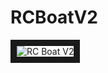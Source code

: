 # RCBoatV2
<img src="https://github.com/Olaf686/RCBoatV2/blob/main/IMG_20210821_114854.jpg" alt="RC Boat V2"  border="10" />

